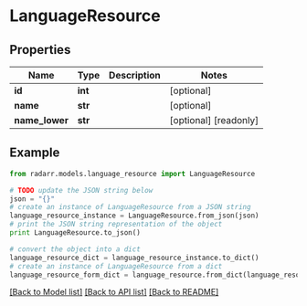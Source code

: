# LanguageResource


## Properties
Name | Type | Description | Notes
------------ | ------------- | ------------- | -------------
**id** | **int** |  | [optional] 
**name** | **str** |  | [optional] 
**name_lower** | **str** |  | [optional] [readonly] 

## Example

```python
from radarr.models.language_resource import LanguageResource

# TODO update the JSON string below
json = "{}"
# create an instance of LanguageResource from a JSON string
language_resource_instance = LanguageResource.from_json(json)
# print the JSON string representation of the object
print LanguageResource.to_json()

# convert the object into a dict
language_resource_dict = language_resource_instance.to_dict()
# create an instance of LanguageResource from a dict
language_resource_form_dict = language_resource.from_dict(language_resource_dict)
```
[[Back to Model list]](../README.md#documentation-for-models) [[Back to API list]](../README.md#documentation-for-api-endpoints) [[Back to README]](../README.md)


